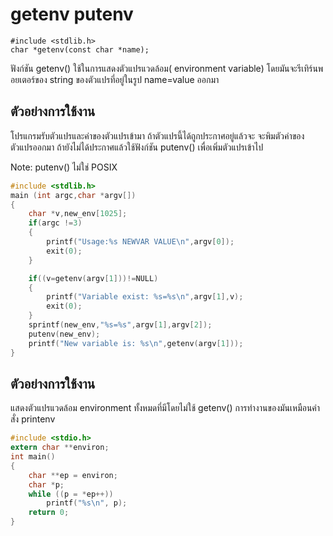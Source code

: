 # getenv putenv

```
#include <stdlib.h>
char *getenv(const char *name); 
```

ฟังก์ชัน getenv() ใช้ในการแสดงตัวแปรแวดล้อม( environment variable) โดยมันจะรีเทิร์นพอยเตอร์ของ string ของตัวแปรที่อยู่ในรูป name=value ออกมา

## ตัวอย่างการใช้งาน
โปรแกรมรับตัวแปรและค่าของตัวแปรเข้ามา ถ้าตัวแปรนี้ได้ถูกประกาศอยู่แล้วจะ จะพิมตัวค่าของตัวแปรออกมา ถ้ายังไม่ได้ประกาศแล้วใช้ฟังก์ชัน putenv() เพื่อเพิ่มตัวแปรเข้าไป

Note: putenv()  ไม่ใช่ POSIX

``` c
#include <stdlib.h>
main (int argc,char *argv[])
{
	char *v,new_env[1025];
	if(argc !=3)
	{
		printf("Usage:%s NEWVAR VALUE\n",argv[0]);
		exit(0);
	}

	if((v=getenv(argv[1]))!=NULL)
	{
		printf("Variable exist: %s=%s\n",argv[1],v);
		exit(0);
	}
	sprintf(new_env,"%s=%s",argv[1],argv[2]);
	putenv(new_env);
	printf("New variable is: %s\n",getenv(argv[1]));
}
```

## ตัวอย่างการใช้งาน

แสดงตัวแปรแวดล้อม environment ทั้งหมดที่มีโดยไม่ใช้ getenv() การทำงานของมันเหมือนคำสั่ง printenv
``` c
#include <stdio.h>
extern char **environ;
int main()
{
    char **ep = environ;
    char *p;
    while ((p = *ep++))
        printf("%s\n", p);
    return 0;
}
```
